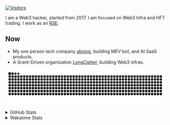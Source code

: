 <!-- markdownlint-disable MD041 MD010 MD033 -->
[![Visitors](https://api.visitorbadge.io/api/daily?path=Akagi201%2FAkagi201&label=Visitors%20Today&countColor=%2337d67a)](https://visitorbadge.io/status?path=Akagi201%2FAkagi201)

I am a Web3 hacker, started from 2017. I am focused on Web3 Infra and HFT trading.
I work as an [RSE](https://us-rse.org/about/what-is-an-rse/).

## Now

* My one person tech company [akjong](https://github.com/akjong), building MEV bot, and AI SaaS products.
* A Grant-Driven organization [LongCipher](https://github.com/longcipher), building Web3 infras.

[![github contribution grid snake animation](https://raw.githubusercontent.com/Akagi201/Akagi201/output/github-contribution-grid-snake.svg#gh-light-mode-only)](https://github.com/Akagi201)

<details>
<summary>GitHub Stats</summary>
  <a href="https://github.com/Akagi201"><img alt="Profile Detail" src="https://raw.githubusercontent.com/Akagi201/Akagi201/master/profile-summary-card-output/dracula/0-profile-details.svg" /></a>
  <a href="https://github.com/Akagi201"><img alt="Github Stats" src="https://raw.githubusercontent.com/Akagi201/Akagi201/master/profile-summary-card-output/dracula/3-stats.svg" /></a>
  <a href="https://github.com/Akagi201"><img alt="Lang By Commits" src="https://raw.githubusercontent.com/Akagi201/Akagi201/master/profile-summary-card-output/dracula/2-most-commit-language.svg" /></a>
</details>

<details>
<summary>Wakatime Stats</summary>
<br>

<!--START_SECTION:waka-->

```txt
From: 05 March 2025 - To: 12 March 2025

Total Time: 22 hrs 30 mins

Other        11 hrs 43 mins  █████████████░░░░░░░░░░░░   52.11 %
Rust         5 hrs 13 mins   █████▓░░░░░░░░░░░░░░░░░░░   23.21 %
sh           1 hr 42 mins    ██░░░░░░░░░░░░░░░░░░░░░░░   07.59 %
TOML         1 hr 22 mins    █▓░░░░░░░░░░░░░░░░░░░░░░░   06.08 %
Markdown     28 mins         ▓░░░░░░░░░░░░░░░░░░░░░░░░   02.08 %
TypeScript   21 mins         ▒░░░░░░░░░░░░░░░░░░░░░░░░   01.61 %
Text         21 mins         ▒░░░░░░░░░░░░░░░░░░░░░░░░   01.60 %
XML          16 mins         ▒░░░░░░░░░░░░░░░░░░░░░░░░   01.23 %
Solidity     12 mins         ▒░░░░░░░░░░░░░░░░░░░░░░░░   00.95 %
Go           12 mins         ▒░░░░░░░░░░░░░░░░░░░░░░░░   00.93 %
```

<!--END_SECTION:waka-->

</details>
